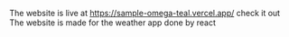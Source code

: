 The website is live at https://sample-omega-teal.vercel.app/ check it out 
The website is made for the weather app done by react
